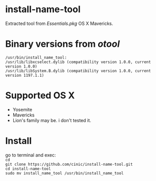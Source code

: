 # install-name-tool
Extracted tool from *Essentials.pkg* OS X Mavericks.

# Binary versions from _otool_
`/usr/bin/install_name_tool:`  
  `/usr/lib/libxcselect.dylib (compatibility version 1.0.0, current version 1.0.0)`  
  `/usr/lib/libSystem.B.dylib (compatibility version 1.0.0, current version 1197.1.1)`  

# Supported OS X
* Yosemite
* Mavericks
* Lion's family may be. i don't tested it.

# Install
go to terminal and exec:  
`cd`   
`git clone https://github.com/cinic/install-name-tool.git`   
`cd install-name-tool`  
`sudo mv install_name_tool /usr/bin/install_name_tool`   
